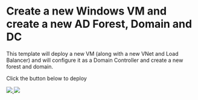 # Create a new Windows VM and create a new AD Forest, Domain and DC

This template will deploy a new VM (along with a new VNet and Load Balancer) and will configure it as a Domain Controller and create a new forest and domain.

Click the button below to deploy

<a href="https://portal.azure.com/#create/Microsoft.Template/uri/https%3A%2F%2Fraw.githubusercontent.com%2Fbpnkul%2FARMTemplates%2Fmaster%2Factive-directory-new-domain-2008R2%2Fazuredeploy.json" target="_blank">
    <img src="http://azuredeploy.net/deploybutton.png"/>
</a>
<a href="http://armviz.io/#/?load=https%3A%2F%2Fraw.githubusercontent.com%2Fbpnkul%2FARMTemplates%2Fmaster%2Factive-directory-new-domain-2008R2%2Fazuredeploy.json" target="_blank">
    <img src="http://armviz.io/visualizebutton.png"/>
</a>
